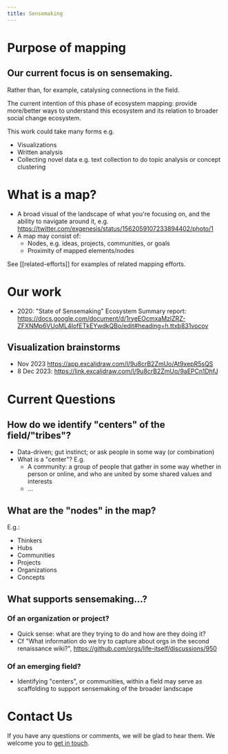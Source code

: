 ```yaml
---
title: Sensemaking
---
```

# Purpose of mapping

## Our current focus is on **sensemaking**. 

Rather than, for example, catalysing connections in the field.

The current intention of this phase of ecosystem mapping: provide more/better ways to understand this ecosystem and its relation to broader social change ecosystem. 

This work could take many forms e.g.
- Visualizations 
- Written analysis
- Collecting novel data e.g. text collection to do topic analysis or concept clustering

# What is a map?

- A broad visual of the landscape of what you're focusing on, and the ability to navigate around it, e.g. https://twitter.com/exgenesis/status/1562059107233894402/photo/1
- A map may consist of:
  - Nodes, e.g. ideas, projects, communities, or goals
  - Proximity of mapped elements/nodes

See [[related-efforts]] for examples of related mapping efforts.

# Our work

- 2020: "State of Sensemaking" Ecosystem Summary report: https://docs.google.com/document/d/1ryeEOcmxaMzlZRZ-ZFXNMp6VUoML4IofETkEYwdkQBo/edit#heading=h.ttxb831vocov

## Visualization brainstorms

- Nov 2023 https://app.excalidraw.com/l/9u8crB2ZmUo/At9xepR5sQS
- 8 Dec 2023: https://link.excalidraw.com/l/9u8crB2ZmUo/9aEPCn1DhfJ

# Current Questions 

## How do we identify "centers" of the field/"tribes"?

- Data-driven; gut instinct; or ask people in some way (or combination)
- What is a "center"? E.g.
  - A community: a group of people that gather in some way whether in person or online, and who are united by some shared values and interests
  - ...

## What are the "nodes" in the map?

E.g.:
- Thinkers
- Hubs
- Communities
- Projects
- Organizations
- Concepts

## What supports sensemaking...?

### Of an organization or project?

- Quick sense: what are they trying to do and how are they doing it?
- Cf "What information do we try to capture about orgs in the second renaissance wiki?", https://github.com/orgs/life-itself/discussions/950

### Of an emerging field?

- Identifying "centers", or communities, within a field may serve as scaffolding to support sensemaking of the broader landscape

# Contact Us

If you have any questions or comments, we will be glad to hear them. We welcome you to [get in touch](https://lifeitself.org/contact). 



